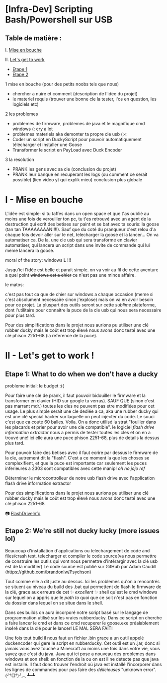 # [Infra-Dev] Scripting Bash/Powershell sur USB

## __Table de matière :__
I. [Mise en bouche](#i---mise-en-bouche)                                  

II. [Let's get to work](#ii---lets-get-to-work)<br>
- [Etape 1](#etape-1-what-to-do-when-we-dont-have-a-ducky)<br>
- [Etape 2](#etape-2-were-still-not-ducky-lucky-more-issues-lol)

1 mise en bouche (pour des petits noobs tels que nous)

- chercher a nuire et comment (description de l'idee du projet)
- le materiel requis (trouver une bonne cle la tester, l'os en question, les logiciels etc)


2 les problemes

- problemes de firmware, problemes de java et le magnifique cmd windows (: cry a lot
- problemes materiels aka demonter ta propre cle usb (:<
-  Coder un script en DuckyScript pour pouvoir automatiquement télécharger et installer une Goose
- Transformer le script en PayLoad avec Duck Encoder

3 la resolution

- PRANK les gens avec sa cle (conclusion du projet)
- PRANK leur banque en recuperant les logs (ou comment ce serait possible) (lien video yt qui explik mieu) conclusion plus globale



# I - Mise en bouche

L'idée est simple: si tu taffes dans un open space et que t'as oublié au moins une fois de verouiller ton pc, tu t'es retrouvé avec un agent de la destruction qui ecrit des betises sur paint et se bat avec ta souris: la goose (tan tan TAAAAAAAAN!!!!). 
Sauf que du coté du pranqueur c'est relou d'a chaque fois devoir aller sur le net, telecharger la goose et la lancer... On va automatiser ca. De la, une cle usb qui sera transformé en clavier automatiser, qui lancera un script dans une invite de commande qui lui meme lancera la goose.

moral of the story: windows L !!! 

Jusqu'ici l'idée est belle et parait simple. on va voir au fil de cette aventure a quel point ~~windows est a chier~~ ce n'est pas une mince affaire. 

le matos:

c'est pas tout ca que de chier sur windows a chaque occasion (meme si c'est absolument necessaire sinon j'explose) mais on va en avoir besoin pour ce projet. La pluspart des outils seront sur cette _sublime_ plateforme, dont l'utilitaire pour connaitre la puce de la cle usb qui nous sera necessaire pour plus tard.

Pour des simplifications dans le projet nous aurions pu utiliser une clé rubber ducky mais le coût est trop élevé nous avons donc testé avec une clé phison 2251-68 (la reference de la puce).
 



# II - Let's get to work !

## __Etape 1:__ What to do when we don't have a ducky

probleme initial: le budget :((

Pour faire une cle de prank, il faut pouvoir bidouiller le firmware et la transformer en clavier (HID sur google tu verras).
SAUF QUE (sinon c'est pas marrant mdr.) toutes les cles ne peuvent pas etre modifiées pour cet usage. Le plus simple serait une cle dediée a ca, aka une rubber ducky qui est une clé special hacker sur laquelle on peut injecter du code. Le souci c'est que ca coute 60 balles. Voila.
On a donc utilisé la strat "fouiller dans les placards et prier pour avoir une cle compatible".
le logiciel *flash drive information extractor* nous a permis de tester toutes les cles et on en a trouvé une! ici elle aura une puce phison 2251-68, plus de details la dessus plus tard. 

Pour pouvoir faire des betises avec il faut ecrire par dessus le firmware de la cle, autrement dit la "flash".
C'est a ce moment la que les choses se complexifient, et que la puce est importante car seulement les puces inferieures a 2303 sont compatibles avec cette manip! *oh no jojo ref*

Déterminer le microcontrolleur de notre usb flash drive avec l'application flash drive information extractor

Pour des simplifications dans le projet nous aurions pu utiliser une clé rubber ducky mais le coût est trop élevé nous avons donc testé avec une clé phison 2251-68

📷 [FlashDriveInfo](./usb.png)

## __Etape 2:__ We're still not ducky lucky (more issues lol)

Beaucoup d'installation d'applications ou telechargement de code and files/crash test.
telecharger et compiler le code source(va nous permettre de construire les outils qui vont nous permettre d'intérargir avec la clé usb est de la modifier)
Le code source est publié sur GitHub par Adam Caudill (https://github.com/brandonlw/Psychson)

Tout comme elle a dit juste au dessus. Ici les problemes qu'on a rencontrés se situent au niveau du build des .bat qui permettent de flash le firmware de la clé, grace aux erreurs de cet  ✨ _excellent_ ✨ shell qu'est le cmd windows sur lequel on a appris que le *path to* quoi que ce soit n'est pas en fonction du dossier dans lequel on se situe dans le shell. 

Dans ces builds on aura incorporé notre script basé sur le langage de programmation utilisé sur les vraies rubberducky. Dans ce script on cherche a faire lancer le cmd et dans ce cmd recuperer le goose.exe préalablement inséré dans la clé pour le lancer! LE MAL SERA FAIT! 

Une fois tout build il nous faut un fichier .bin grace a un outil appelé duckencoder qui gere le script en rubberducky. Cet outil est un .jar, donc si jamais vous avez touché a Minecraft au moins une fois dans votre vie, vous savez que c'est du java. Java qui ici pose a nouveau des problemes dans windows et son shell: en fonction de la ou on est il ne detecte pas que java est installé. Il faut donc trouver l'endroit oú java est installé l'incorporer dans les lignes de commandes pour pas faire des _délicieuses_ "unknown error". (╯°□°)╯︵ ┻━┻

<!-- J'ai testé différentes manières pour que la clé soit reconnue en HID
J'ai notamment tenté de changer ma clé usb classique en clé rubber ducky en passant par l'app usb autorun creator (MPALL Get info).
Malheureusement cela n'a pas fonctionné sur ce format de clé :((
    





